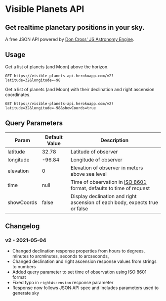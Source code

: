 # Visible Planets API

## Get realtime planetary positions in your sky.
A free JSON API powered by [Don Cross' JS Astronomy Engine](http://cosinekitty.com/astronomy.js).

## Usage

Get a list of planets (and Moon) above the horizon.
```
GET https://visible-planets-api.herokuapp.com/v2?latitude=32&longitude=-98
```

Get a list of planets (and Moon) with their declination and right ascension coordinates.
```
GET https://visible-planets-api.herokuapp.com/v2?latitude=32&longitude=-98&showCoords=true
```

## Query Parameters

| Param | Default Value | Description |
| ----- | ------------- | ----------- |
| latitude | 32.78 | Latitude of observer |
| longitude | -96.84 | Longitude of observer |
| elevation | 0 | Elevation of observer in meters above sea level |
| time | null | Time of observation in [ISO 8601](https://en.wikipedia.org/wiki/ISO_8601) format, defaults to time of request |
| showCoords | false | Display declination and right ascension of each body, expects true or false

## Changelog

### v2 - 2021-05-04
- Changed declination response properties from hours to degrees, minutes to arcminutes, seconds to arcseconds,
- Changed declination and right ascension response values from strings to numbers
- Added query parameter to set time of observation using ISO 8601 format
- Fixed typo in `rightAscension` response parameter
- Response now follows JSON:API spec and includes parameters used to generate sky